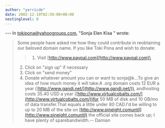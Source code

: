 ```yaml
---
author: "yerricde"
date: 2002-12-19T02:59:00+00:00
nestinglevel: 0
---
```

\---
 In [tokipona@yahoogroups.com](mailto://tokipona@yahoogroups.com), "Sonja Elen Kisa " wrote:

> Some people have asked me how they could contribute in reobtaining
> our beloved domain name.
> If you like Toki Pona and wish to donate:
>> 1. Visit [http://www.paypal.com](http://www.paypal.com)\
> 2. Click on "sign up" if necessary
> 3. Click on "send money"
> 4. Donate whatever amount you can or want to sonja@k...To give an idea of how much money it will take:A .org domain costs 12 EUR a year ([http://www.gandi.net/](http://www.gandi.net/)), andhosting costs 35.40 USD a year ([http://www.virtualcobalts.com/](http://www.virtualcobalts.com/))for 50 MB of disk and 10 GB/mo of data transfer.That equals a little under 80 CAD.I'd be willing to up to 20 MB of the site on [http://www.pineight.comuntil](http://www.pineight.comuntil) the official site comes back up; I have plenty of sparebandwidth.--
Damian